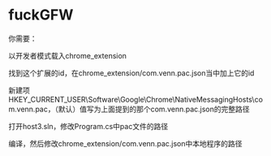 # fuckGFW
你需要：

以开发者模式载入chrome_extension

找到这个扩展的id，在chrome_extension/com.venn.pac.json当中加上它的id

新建项HKEY_CURRENT_USER\Software\Google\Chrome\NativeMessagingHosts\com.venn.pac，（默认）值写为上面提到的那个com.venn.pac.json的完整路径

打开host3.sln，修改Program.cs中pac文件的路径

编译，然后修改chrome_extension/com.venn.pac.json中本地程序的路径
